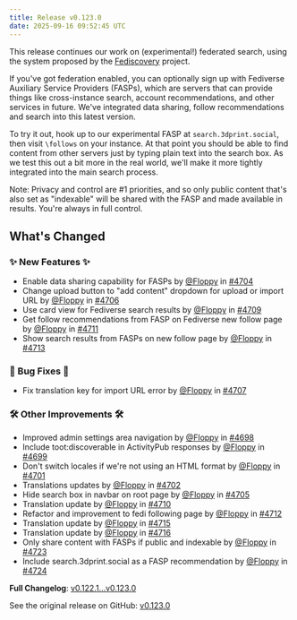 ```yaml
---
title: Release v0.123.0
date: 2025-09-16 09:52:45 UTC
---
```

This release continues our work on (experimental!) federated search, using the system proposed by the [Fediscovery](https://fediscovery.org) project.

If you've got federation enabled, you can optionally sign up with Fediverse Auxiliary Service Providers (FASPs), which are servers that can provide things like cross-instance search, account recommendations, and other services in future. We've integrated data sharing, follow recommendations and search into this latest version.

To try it out, hook up to our experimental FASP at `search.3dprint.social`, then visit `\follows` on your instance. At that point you should be able to find content from other servers just by typing plain text into the search box. As we test this out a bit more in the real world, we'll make it more tightly integrated into the main search process.

Note: Privacy and control are #1 priorities, and so only public content that's also set as "indexable" will be shared with the FASP and made available in results. You're always in full control.

## What's Changed
### ✨ New Features ✨
* Enable data sharing capability for FASPs by [@Floppy](https://github.com/Floppy) in [#4704](https://github.com/manyfold3d/manyfold/pull/4704)
* Change upload button to "add content" dropdown for upload or import URL by [@Floppy](https://github.com/Floppy) in [#4706](https://github.com/manyfold3d/manyfold/pull/4706)
* Use card view for Fediverse search results by [@Floppy](https://github.com/Floppy) in [#4709](https://github.com/manyfold3d/manyfold/pull/4709)
* Get follow recommendations from FASP on Fediverse new follow page by [@Floppy](https://github.com/Floppy) in [#4711](https://github.com/manyfold3d/manyfold/pull/4711)
* Show search results from FASPs on new follow page by [@Floppy](https://github.com/Floppy) in [#4713](https://github.com/manyfold3d/manyfold/pull/4713)
### 🐛 Bug Fixes 🐛
* Fix translation key for import URL error by [@Floppy](https://github.com/Floppy) in [#4707](https://github.com/manyfold3d/manyfold/pull/4707)
### 🛠️ Other Improvements 🛠️
* Improved admin settings area navigation by [@Floppy](https://github.com/Floppy) in [#4698](https://github.com/manyfold3d/manyfold/pull/4698)
* Include toot:discoverable in ActivityPub responses by [@Floppy](https://github.com/Floppy) in [#4699](https://github.com/manyfold3d/manyfold/pull/4699)
* Don't switch locales if we're not using an HTML format by [@Floppy](https://github.com/Floppy) in [#4701](https://github.com/manyfold3d/manyfold/pull/4701)
* Translations updates by [@Floppy](https://github.com/Floppy) in [#4702](https://github.com/manyfold3d/manyfold/pull/4702)
* Hide search box in navbar on root page by [@Floppy](https://github.com/Floppy) in [#4705](https://github.com/manyfold3d/manyfold/pull/4705)
* Translation update by [@Floppy](https://github.com/Floppy) in [#4710](https://github.com/manyfold3d/manyfold/pull/4710)
* Refactor and improvement to fedi following page by [@Floppy](https://github.com/Floppy) in [#4712](https://github.com/manyfold3d/manyfold/pull/4712)
* Translation update by [@Floppy](https://github.com/Floppy) in [#4715](https://github.com/manyfold3d/manyfold/pull/4715)
* Translation update by [@Floppy](https://github.com/Floppy) in [#4716](https://github.com/manyfold3d/manyfold/pull/4716)
* Only share content with FASPs if public and indexable by [@Floppy](https://github.com/Floppy) in [#4723](https://github.com/manyfold3d/manyfold/pull/4723)
* Include search.3dprint.social as a FASP recommendation by [@Floppy](https://github.com/Floppy) in [#4724](https://github.com/manyfold3d/manyfold/pull/4724)


**Full Changelog**: [v0.122.1...v0.123.0](https://github.com/manyfold3d/manyfold/compare/v0.122.1...v0.123.0)

See the original release on GitHub: [v0.123.0](https://github.com/manyfold3d/manyfold/releases/tag/v0.123.0)
